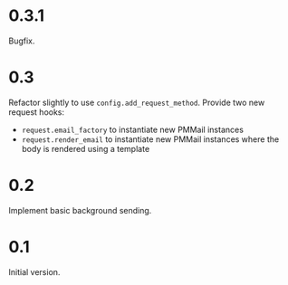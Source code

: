 
# 0.3.1

Bugfix.

# 0.3

Refactor slightly to use `config.add_request_method`.  Provide two new request hooks:

* `request.email_factory` to instantiate new PMMail instances
* `request.render_email` to instantiate new PMMail instances where the body is
  rendered using a template

# 0.2

Implement basic background sending.

# 0.1

Initial version.
